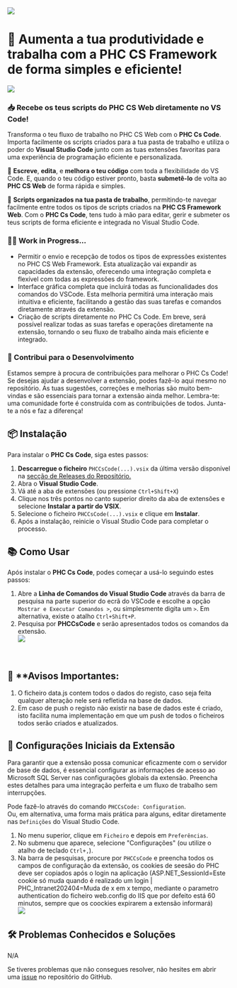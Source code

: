 <img src="https://imgur.com/10kuTxK">

# 🚀 Aumenta a tua produtividade e trabalha com a PHC CS Framework de forma simples e eficiente!

<img src="https://imgur.com/UDmWDJK"><br>
### 📥 Recebe os teus scripts do PHC CS Web diretamente no VS Code!
Transforma o teu fluxo de trabalho no PHC CS Web com o **PHC Cs Code**. Importa facilmente os scripts criados para a tua pasta de trabalho e utiliza o poder do **Visual Studio Code** junto com as tuas extensões favoritas para uma experiência de programação eficiente e personalizada.

🚀 **Escreve**, **edita**, e **melhora o teu código** com toda a flexibilidade do VS Code. E, quando o teu código estiver pronto, basta **submetê-lo** de volta ao **PHC CS Web** de forma rápida e simples.

📂 **Scripts organizados na tua pasta de trabalho**, permitindo-te navegar facilmente entre todos os tipos de scripts criados na **PHC CS Framework Web**. Com o **PHC Cs Code**, tens tudo à mão para editar, gerir e submeter os teus scripts de forma eficiente e integrada no Visual Studio Code.

### 👨‍💻 Work in Progress...
- Permitir o envio e recepção de todos os tipos de expressões existentes no PHC CS Web Framework. Esta atualização vai expandir as capacidades da extensão, oferecendo uma integração completa e flexível com todas as expressões do framework.
- Interface gráfica completa que incluirá todas as funcionalidades dos comandos do VSCode. Esta melhoria permitirá uma interação mais intuitiva e eficiente, facilitando a gestão das suas tarefas e comandos diretamente através da extensão.
- Criação de scripts diretamente no PHC Cs Code. Em breve, será possível realizar todas as suas tarefas e operações diretamente na extensão, tornando o seu fluxo de trabalho ainda mais eficiente e integrado.

### 🤝 Contribui para o Desenvolvimento
Estamos sempre à procura de contribuições para melhorar o PHC Cs Code! Se desejas ajudar a desenvolver a extensão, podes fazê-lo aqui mesmo no repositório. As tuas sugestões, correções e melhorias são muito bem-vindas e são essenciais para tornar a extensão ainda melhor. Lembra-te: uma comunidade forte é construída com as contribuições de todos. Junta-te a nós e faz a diferença!

## 📦 Instalação
Para instalar o **PHC Cs Code**, siga estes passos:

1. **Descarregue o ficheiro** `PHCCsCode(...).vsix` da última versão disponível na [secção de Releases do Repositório.](https://github.com/Miguel17lemos/CSManager/releases)
2. Abra o **Visual Studio Code**.
3. Vá até a aba de extensões (ou pressione `Ctrl+Shift+X`)
4. Clique nos três pontos no canto superior direito da aba de extensões e selecione **Instalar a partir do VSIX**.
5. Selecione o ficheiro `PHCCsCode(...).vsix` e clique em **Instalar**.
6. Após a instalação, reinicie o Visual Studio Code para completar o processo.

## 📚 Como Usar
Após instalar o **PHC Cs Code**, podes começar a usá-lo seguindo estes passos:
1. Abre a **Linha de Comandos do Visual Studio Code** através da barra de pesquisa na parte superior do ecrã do VSCode e escolhe a opção `Mostrar e Executar Comandos >`, ou simplesmente digita um `>`. Em alternativa, existe o atalho `Ctrl+Shift+P`.
2. Pesquisa por **PHCCsCode** e serão apresentados todos os comandos da extensão. <br><img src="https://imgur.com/UDmWDJK">
<br>

## 🚨 **Avisos Importantes:
1. O ficheiro data.js contem todos o dados do registo, caso seja feita qualquer alteração nele será refletida na base de dados.
2. Em caso de push o registo não existir na base de dados este é criado, isto facilita numa implementação em que um push de todos o ficheiros todos serão criados e atualizados.


## 🧰 Configurações Iniciais da Extensão
Para garantir que a extensão possa comunicar eficazmente com o servidor de base de dados, é essencial configurar as informações de acesso ao Microsoft SQL Server nas configurações globais da extensão. Preencha estes detalhes para uma integração perfeita e um fluxo de trabalho sem interrupções.

Pode fazê-lo através do comando `PHCCsCode: Configuration`.<br>
Ou, em alternativa, uma forma mais prática para alguns, editar diretamente nas `Definições` do Visual Studio Code.
1. No menu superior, clique em `Ficheiro` e depois em `Preferências`.
2. No submenu que aparece, selecione "Configurações" (ou utilize o atalho de teclado `Ctrl+,`).
3. Na barra de pesquisas, procure por `PHCCsCode` e preencha todos os campos de configuração da extensão, os cookies de seesão do PHC deve ser copiados após o login na aplicação (ASP.NET_SessionId=Este cookie só muda quando é realizado um login | PHC_Intranet202404=Muda de x em x tempo, mediante o parametro authentication do ficheiro web.config do IIS que por defeito está 60 minutos, sempre que os coockies expirarem a extensão informará) <br> <img src="https://imgur.com/a/EK2LUY1">

## 🛠️ Problemas Conhecidos e Soluções

N/A

Se tiveres problemas que não consegues resolver, não hesites em abrir uma [issue](https://github.com/Miguel17lemos/CSManager/issues) no repositório do GitHub.